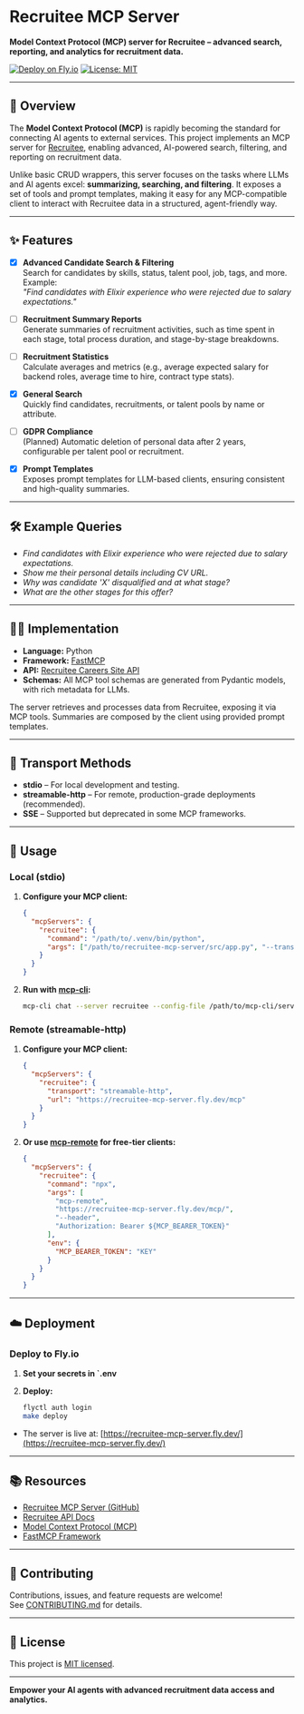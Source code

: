 # Recruitee MCP Server

**Model Context Protocol (MCP) server for Recruitee – advanced search, reporting, and analytics for recruitment data.**

[![Deploy on Fly.io](https://badgen.net/badge/Fly.io/deploy/green)](https://fly.io/apps/recruitee-mcp-server)
[![License: MIT](https://img.shields.io/badge/License-MIT-yellow.svg)](LICENSE)

---

## 🚀 Overview

The **Model Context Protocol (MCP)** is rapidly becoming the standard for connecting AI agents to external services. This project implements an MCP server for [Recruitee](https://recruitee.com/), enabling advanced, AI-powered search, filtering, and reporting on recruitment data.

Unlike basic CRUD wrappers, this server focuses on the tasks where LLMs and AI agents excel: **summarizing, searching, and filtering**. It exposes a set of tools and prompt templates, making it easy for any MCP-compatible client to interact with Recruitee data in a structured, agent-friendly way.

---

## ✨ Features

* [x] **Advanced Candidate Search & Filtering**  
  Search for candidates by skills, status, talent pool, job, tags, and more. Example:  
  _"Find candidates with Elixir experience who were rejected due to salary expectations."_

* [ ] **Recruitment Summary Reports**  
  Generate summaries of recruitment activities, such as time spent in each stage, total process duration, and stage-by-stage breakdowns.

* [ ] **Recruitment Statistics**  
  Calculate averages and metrics (e.g., average expected salary for backend roles, average time to hire, contract type stats).

* [x] **General Search**  
  Quickly find candidates, recruitments, or talent pools by name or attribute.

* [ ] **GDPR Compliance**  
  (Planned) Automatic deletion of personal data after 2 years, configurable per talent pool or recruitment.

* [x] **Prompt Templates**  
  Exposes prompt templates for LLM-based clients, ensuring consistent and high-quality summaries.

---

## 🛠 Example Queries

- _Find candidates with Elixir experience who were rejected due to salary expectations._
- _Show me their personal details including CV URL._
- _Why was candidate 'X' disqualified and at what stage?_
- _What are the other stages for this offer?_

---

## 🧑‍💻 Implementation

- **Language:** Python
- **Framework:** [FastMCP](https://github.com/chrishayuk/fastmcp)
- **API:** [Recruitee Careers Site API](https://docs.recruitee.com/reference/intro-to-careers-site-api)
- **Schemas:** All MCP tool schemas are generated from Pydantic models, with rich metadata for LLMs.

The server retrieves and processes data from Recruitee, exposing it via MCP tools. Summaries are composed by the client using provided prompt templates.

---

## 🚦 Transport Methods

- **stdio** – For local development and testing.
- **streamable-http** – For remote, production-grade deployments (recommended).
- **SSE** – Supported but deprecated in some MCP frameworks.

---

## 🧪 Usage

### Local (stdio)

1. **Configure your MCP client:**

    ```json
    {
      "mcpServers": {
        "recruitee": {
          "command": "/path/to/.venv/bin/python",
          "args": ["/path/to/recruitee-mcp-server/src/app.py", "--transport", "stdio"]
        }
      }
    }
    ```

2. **Run with [mcp-cli](https://github.com/chrishayuk/mcp-cli):**

    ```bash
    mcp-cli chat --server recruitee --config-file /path/to/mcp-cli/server_config.json
    ```

### Remote (streamable-http)

1. **Configure your MCP client:**

    ```json
    {
      "mcpServers": {
        "recruitee": {
          "transport": "streamable-http",
          "url": "https://recruitee-mcp-server.fly.dev/mcp"
        }
      }
    }
    ```

2. **Or use [mcp-remote](https://github.com/chrishayuk/mcp-remote) for free-tier clients:**

    ```json
    {
      "mcpServers": {
        "recruitee": {
          "command": "npx",
          "args": [
            "mcp-remote",
            "https://recruitee-mcp-server.fly.dev/mcp/",
            "--header",
            "Authorization: Bearer ${MCP_BEARER_TOKEN}"
          ],
          "env": {
            "MCP_BEARER_TOKEN": "KEY"
          }
        }
      }
    }
    ```

---

## ☁️ Deployment

### Deploy to Fly.io

1. **Set your secrets in `.env**
2. **Deploy:**

    ```bash
    flyctl auth login
    make deploy
    ```

- The server is live at: [https://recruitee-mcp-server.fly.dev/](https://recruitee-mcp-server.fly.dev/)

---

## 📚 Resources

- [Recruitee MCP Server (GitHub)](https://github.com/EmpoweredHouse/recruitee-mcp-server)
- [Recruitee API Docs](https://docs.recruitee.com/reference/intro-to-careers-site-api)
- [Model Context Protocol (MCP)](https://github.com/chrishayuk/model-context-protocol)
- [FastMCP Framework](https://github.com/chrishayuk/fastmcp)

---

## 🤝 Contributing

Contributions, issues, and feature requests are welcome!  
See [CONTRIBUTING.md](CONTRIBUTING.md) for details.

---

## 📝 License

This project is [MIT licensed](LICENSE).

---

**Empower your AI agents with advanced recruitment data access and analytics.**

